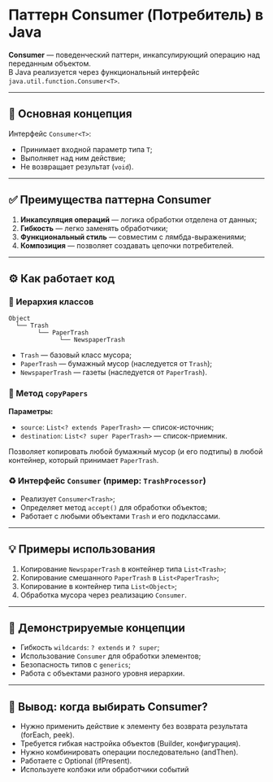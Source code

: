 # Паттерн **Consumer** (Потребитель) в Java

**Consumer** — поведенческий паттерн, инкапсулирующий операцию над переданным объектом.  
В Java реализуется через функциональный интерфейс `java.util.function.Consumer<T>`.

---

## 🔧 Основная концепция

Интерфейс `Consumer<T>`:

- Принимает входной параметр типа `T`;
- Выполняет над ним действие;
- Не возвращает результат (`void`).

---

## ✅ Преимущества паттерна Consumer

1. **Инкапсуляция операций** — логика обработки отделена от данных;
2. **Гибкость** — легко заменять обработчики;
3. **Функциональный стиль** — совместим с лямбда-выражениями;
4. **Композиция** — позволяет создавать цепочки потребителей.

---

## ⚙️ Как работает код

### 🧱 Иерархия классов

```text
Object
  └── Trash
        └── PaperTrash
              └── NewspaperTrash
```

- `Trash` — базовый класс мусора;
- `PaperTrash` — бумажный мусор (наследуется от `Trash`);
- `NewspaperTrash` — газеты (наследуется от `PaperTrash`).

### 📄 Метод `copyPapers`

**Параметры:**

- `source`: `List<? extends PaperTrash>` — список-источник;
- `destination`: `List<? super PaperTrash>` — список-приемник.

Позволяет копировать любой бумажный мусор (и его подтипы) в любой контейнер, который принимает `PaperTrash`.

### ♻️ Интерфейс `Consumer` (пример: `TrashProcessor`)

- Реализует `Consumer<Trash>`;
- Определяет метод `accept()` для обработки объектов;
- Работает с любыми объектами `Trash` и его подклассами.

---

## 💡 Примеры использования

1. Копирование `NewspaperTrash` в контейнер типа `List<Trash>`;
2. Копирование смешанного `PaperTrash` в `List<PaperTrash>`;
3. Копирование в контейнер типа `List<Object>`;
4. Обработка мусора через реализацию `Consumer`.

---

## 📌 Демонстрируемые концепции

- Гибкость `wildcards`: `? extends` и `? super`;
- Использование `Consumer` для обработки элементов;
- Безопасность типов с `generics`;
- Работа с объектами разного уровня иерархии.

---

## 🎯 Вывод: когда выбирать Consumer?
- Нужно применить действие к элементу без возврата результата (forEach, peek).
- Требуется гибкая настройка объектов (Builder, конфигурация).
- Нужно комбинировать операции последовательно (andThen).
- Работаете с Optional (ifPresent).
- Используете колбэки или обработчики событий
